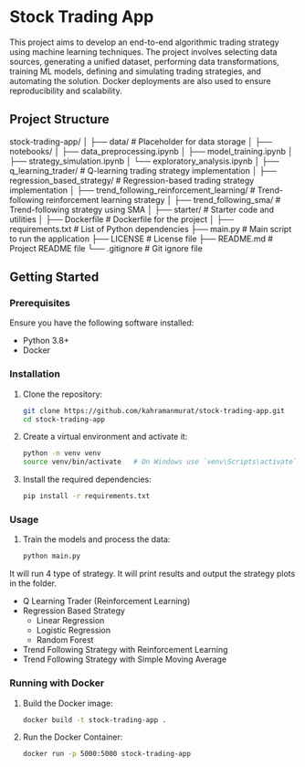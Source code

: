 # Stock Trading App

This project aims to develop an end-to-end algorithmic trading strategy using machine learning techniques. The project involves selecting data sources, generating a unified dataset, performing data transformations, training ML models, defining and simulating trading strategies, and automating the solution. Docker deployments are also used to ensure reproducibility and scalability.

## Project Structure

stock-trading-app/
│
├── data/ # Placeholder for data storage
│
├── notebooks/
│ ├── data_preprocessing.ipynb
│ ├── model_training.ipynb
│ ├── strategy_simulation.ipynb
│ └── exploratory_analysis.ipynb
│
├── q_learning_trader/ # Q-learning trading strategy implementation
│
├── regression_based_strategy/ # Regression-based trading strategy implementation
│
├── trend_following_reinforcement_learning/ # Trend-following reinforcement learning strategy
│
├── trend_following_sma/ # Trend-following strategy using SMA
│
├── starter/ # Starter code and utilities
│
├── Dockerfile # Dockerfile for the project
│
├── requirements.txt # List of Python dependencies
├── main.py # Main script to run the application
├── LICENSE # License file
├── README.md # Project README file
└── .gitignore # Git ignore file

## Getting Started

### Prerequisites

Ensure you have the following software installed:
- Python 3.8+
- Docker

### Installation

1. Clone the repository:
    ```sh
    git clone https://github.com/kahramanmurat/stock-trading-app.git
    cd stock-trading-app
    ```
2. Create a virtual environment and activate it:
    ```sh
    python -m venv venv
    source venv/bin/activate   # On Windows use `venv\Scripts\activate`
    ```
3. Install the required dependencies:
    ```sh
    pip install -r requirements.txt
    ```
### Usage

1. Train the models and process the data:
    ```sh
    python main.py
    ```
It will run 4 type of strategy. It will print results and output the strategy plots in the folder.

- Q Learning Trader (Reinforcement Learning)
- Regression Based Strategy
    - Linear Regression
    - Logistic Regression
    - Random Forest
- Trend Following Strategy with Reinforcement Learning
- Trend Following Strategy with Simple Moving Average

### Running with Docker

1. Build the Docker image:
    ```sh
    docker build -t stock-trading-app .
    ```
2. Run the Docker Container:
    ```sh
    docker run -p 5000:5000 stock-trading-app
    ```
